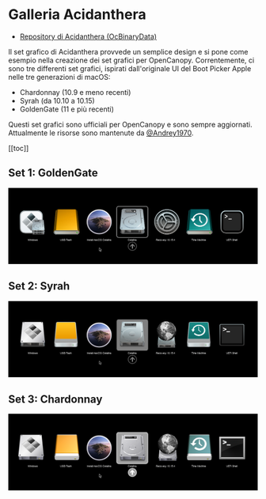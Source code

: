 # Galleria Acidanthera

* [Repository di Acidanthera (OcBinaryData)](https://github.com/acidanthera/OcBinaryData)

Il set grafico di Acidanthera provvede un semplice design e si pone come esempio nella creazione dei set grafici per OpenCanopy. Correntemente, ci sono tre differenti set grafici, ispirati dall'originale UI del Boot Picker Apple nelle tre generazioni di macOS:

* Chardonnay (10.9 e meno recenti)
* Syrah (da 10.10 a 10.15)
* GoldenGate (11 e più recenti)

Questi set grafici sono ufficiali per OpenCanopy e sono sempre aggiornati. Attualmente le risorse sono mantenute da [@Andrey1970](https://github.com/Andrey1970AppleLife).

[[toc]]

## Set 1: GoldenGate

![](./images/gui-nouveau.png)

## Set 2: Syrah

![](./images/gui.png)

## Set 3: Chardonnay

![](./images/gui-old.png)

